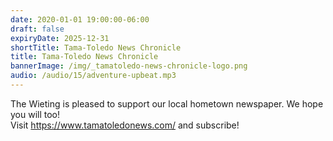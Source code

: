 ```yaml
---
date: 2020-01-01 19:00:00-06:00
draft: false
expiryDate: 2025-12-31
shortTitle: Tama-Toledo News Chronicle
title: Tama-Toledo News Chronicle
bannerImage: /img/_tamatoledo-news-chronicle-logo.png
audio: /audio/15/adventure-upbeat.mp3
---
```


The Wieting is pleased to support our local hometown newspaper.  We hope you will too!  
Visit https://www.tamatoledonews.com/ and subscribe!  
